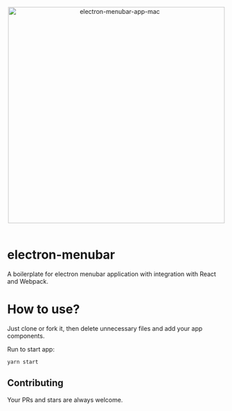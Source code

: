 <p align="center">
  <img width="500" src="https://raw.githubusercontent.com/rousan/electron-menubar/master/screenshot-mac.png" alt="electron-menubar-app-mac">
    <br>
    <br>
</p>

# electron-menubar

A boilerplate for electron menubar application with integration with React and Webpack.

# How to use?

Just clone or fork it, then delete unnecessary files and add your app components.

Run to start app:

```shell
yarn start
```

## Contributing

Your PRs and stars are always welcome.
